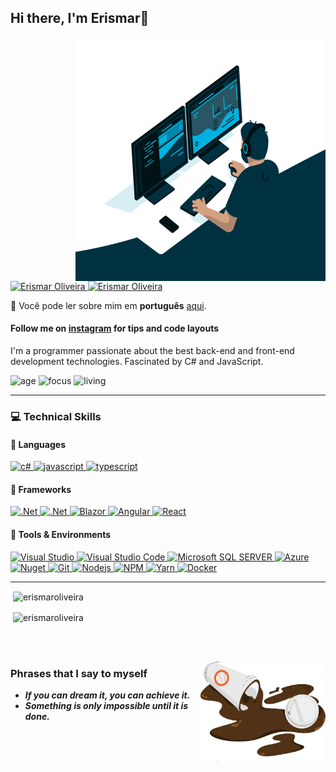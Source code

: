 ## Hi there, I'm Erismar👋

<img
	src="https://github.com/erismaroliveira/erismaroliveira/blob/main/ativos/code.gif?raw=true"
	width="400px"
	height="390px"
	align="right"
/>
&nbsp;
<!--
[![Site Badge](https://img.shields.io/badge/%20-site%20pessoal-blueviolet)](https://site/)
-->

<a href="https://www.linkedin.com/in/erismar-oliveirapro">
      <img alt="Erismar Oliveira" src="https://img.shields.io/badge/Erismar%20Oliveira-0078D4?style=for-the-badge&logo=Linkedin&logoColor=white" />
</a>
<a href="mailto:erismarpro@hotmail.com">
      <img alt="Erismar Oliveira" src="https://img.shields.io/badge/Microsoft_Outlook-0078D4?style=for-the-badge&logo=microsoft-outlook&logoColor=white" />
</a>

🔡 Você pode ler sobre mim em <b>português</b> [aqui](https://github.com/erismaroliveira/erismaroliveira/blob/master/README.pt-br.md).

#### Follow me on [instagram](https://www.instagram.com/escolabackend/) for tips and code layouts

I'm a programmer passionate about the best back-end and front-end development technologies. Fascinated by C# and JavaScript.

![age](https://img.shields.io/badge/age-28-blue)
![focus](https://img.shields.io/badge/focus-FullStack-brightgreen)
![living](https://img.shields.io/badge/country-Brazil-3c9)

---

### :computer: Technical Skills

#### :speech_balloon: Languages

<!--
<img
	src="https://github.com/erismaroliveira/erismaroliveira/blob/main/ativos/product_iteration.svg?raw=true"
	width="400px"
	height="390px"
	align="right"
/>
-->
<a href="#">
      <img alt="c#" src="https://img.shields.io/badge/C%23-239120?style=for-the-badge&logo=c-sharp&logoColor=white" />
</a>
<a href="#">
      <img alt="javascript" src="https://img.shields.io/badge/JavaScript-F7DF1E.svg?style=for-the-badge&logo=javascript&logoColor=white" />
</a>
<a href="#">
      <img alt="typescript" src="https://img.shields.io/badge/typescript-1E84D0.svg?style=for-the-badge&logo=typescript&logoColor=white" />
</a>

#### :hammer: Frameworks

<a href="#">
      <img alt=".Net" src="https://img.shields.io/badge/ASP.NET-512BD4?style=for-the-badge&logo=dotnet&logoColor=white" />
</a>
<a href="#">
      <img alt=".Net" src="https://img.shields.io/badge/ASP.NET%20Core-512BD4?style=for-the-badge&logo=dotnet&logoColor=white" />
</a>
<a href="#">
      <img alt="Blazor" src="https://img.shields.io/badge/Blazor-5C2D91?style=for-the-badge&logo=blazor&logoColor=white" />
</a>
<a href="#">
      <img alt="Angular" src="https://img.shields.io/badge/Angular-DD0031?style=for-the-badge&logo=angular&logoColor=white" />
</a>
<a href="#">
      <img alt="React" src="https://img.shields.io/badge/React-20232A?style=for-the-badge&logo=react&logoColor=61DAFB" />
</a>

#### :wrench: Tools & Environments

<a href="#">
      <img alt="Visual Studio" src="https://img.shields.io/badge/Visual_Studio-5C2D91?style=for-the-badge&logo=visual%20studio&logoColor=white" />
</a>
<a href="#">
      <img alt="Visual Studio Code" src="https://img.shields.io/badge/Visual_Studio_Code-0078D4?style=for-the-badge&logo=visual%20studio%20code&logoColor=white" />
</a>
<a href="#">
      <img alt="Microsoft SQL SERVER" src="https://img.shields.io/badge/Microsoft_SQL_Server-CC2927?style=for-the-badge&logo=microsoft-sql-server&logoColor=white" />
</a>
<a href="#">
      <img alt="Azure" src="https://img.shields.io/badge/Microsoft_Azure-0089D6?style=for-the-badge&logo=microsoft-azure&logoColor=white" />
</a>
<a href="#">
      <img alt="Nuget" src="https://img.shields.io/badge/NuGet-004880?style=for-the-badge&logo=nuget&logoColor=white" />
</a>
<a href="#">
      <img alt="Git" src="https://img.shields.io/badge/Git-F05032.svg?style=for-the-badge&logo=git&logoColor=white" />
</a>
<a href="#">
      <img alt="Nodejs" src="https://img.shields.io/badge/node-339933.svg?style=for-the-badge&logo=node.js&logoColor=white" />
</a>
<a href="#">
      <img alt="NPM" src="https://img.shields.io/badge/NPM-CB3837.svg?style=for-the-badge&logo=npm&logoColor=white" />
</a>
<a href="#">
      <img alt="Yarn" src="https://img.shields.io/badge/Yarn-2C8EBB.svg?style=for-the-badge&logo=yarn&logoColor=white" />
</a>
<a href="#">
      <img alt="Docker" src="https://img.shields.io/badge/Docker-2CA5E0?style=for-the-badge&logo=docker&logoColor=white" />
</a>

---

<p>&nbsp;<img align="center" src="https://github-readme-stats.vercel.app/api?username=erismaroliveira&show_icons=true&theme=blue-green&locale=en" alt="erismaroliveira" /></p>

<p>&nbsp;<img align="center" src="https://github-readme-streak-stats.herokuapp.com/?user=erismaroliveira&theme=blue-green" alt="erismaroliveira" /></p>
</br>
</br>

<img
	src="https://github.com/erismaroliveira/erismaroliveira/blob/main/ativos/adornment-5.png?raw=true"
	width="200px"
	height="160px"
	align="right"
/>

### Phrases that I say to myself

- **_If you can dream it, you can achieve it._**
- **_Something is only impossible until it is done._**
